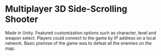 # Multiplayer 3D Side-Scrolling Shooter
 Made in Unity. Featured customization options such as character, level and weapon select. Players could connect to the game by IP address on a local network. Basic premise of the game was to defeat all the enemies on the map. 
